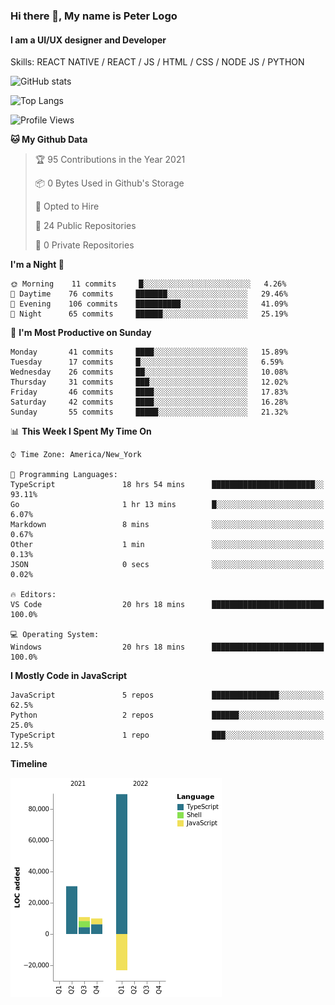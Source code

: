 ### Hi there 👋, My name is Peter Logo
#### I am a UI/UX designer and Developer
Skills: REACT NATIVE / REACT / JS / HTML / CSS / NODE JS / PYTHON

![GitHub stats](https://github-readme-stats.vercel.app/api?username=peterlogo&show_icons=true&count_private=true&theme=dark)

![Top Langs](https://github-readme-stats.vercel.app/api/top-langs/?username=peterlogo&theme=dark&layout=compact)

<!--START_SECTION:waka-->
![Profile Views](http://img.shields.io/badge/Profile%20Views-26-blue)

**🐱 My Github Data** 

> 🏆 95 Contributions in the Year 2021
 > 
> 📦 0 Bytes Used in Github's Storage 
 > 
> 💼 Opted to Hire
 > 
> 📜 24 Public Repositories 
 > 
> 🔑 0 Private Repositories  
 > 
**I'm a Night 🦉** 

```text
🌞 Morning    11 commits     █░░░░░░░░░░░░░░░░░░░░░░░░   4.26% 
🌆 Daytime    76 commits     ███████░░░░░░░░░░░░░░░░░░   29.46% 
🌃 Evening    106 commits    ██████████░░░░░░░░░░░░░░░   41.09% 
🌙 Night      65 commits     ██████░░░░░░░░░░░░░░░░░░░   25.19%

```
📅 **I'm Most Productive on Sunday** 

```text
Monday       41 commits     ████░░░░░░░░░░░░░░░░░░░░░   15.89% 
Tuesday      17 commits     █░░░░░░░░░░░░░░░░░░░░░░░░   6.59% 
Wednesday    26 commits     ██░░░░░░░░░░░░░░░░░░░░░░░   10.08% 
Thursday     31 commits     ███░░░░░░░░░░░░░░░░░░░░░░   12.02% 
Friday       46 commits     ████░░░░░░░░░░░░░░░░░░░░░   17.83% 
Saturday     42 commits     ████░░░░░░░░░░░░░░░░░░░░░   16.28% 
Sunday       55 commits     █████░░░░░░░░░░░░░░░░░░░░   21.32%

```


📊 **This Week I Spent My Time On** 

```text
⌚︎ Time Zone: America/New_York

💬 Programming Languages: 
TypeScript               18 hrs 54 mins      ███████████████████████░░   93.11% 
Go                       1 hr 13 mins        █░░░░░░░░░░░░░░░░░░░░░░░░   6.07% 
Markdown                 8 mins              ░░░░░░░░░░░░░░░░░░░░░░░░░   0.67% 
Other                    1 min               ░░░░░░░░░░░░░░░░░░░░░░░░░   0.13% 
JSON                     0 secs              ░░░░░░░░░░░░░░░░░░░░░░░░░   0.02%

🔥 Editors: 
VS Code                  20 hrs 18 mins      █████████████████████████   100.0%

💻 Operating System: 
Windows                  20 hrs 18 mins      █████████████████████████   100.0%

```

**I Mostly Code in JavaScript** 

```text
JavaScript               5 repos             ███████████████░░░░░░░░░░   62.5% 
Python                   2 repos             ██████░░░░░░░░░░░░░░░░░░░   25.0% 
TypeScript               1 repo              ███░░░░░░░░░░░░░░░░░░░░░░   12.5%

```


**Timeline**

![Chart not found](https://raw.githubusercontent.com/peterlogo/peterlogo/main/charts/bar_graph.png) 


<!--END_SECTION:waka-->


